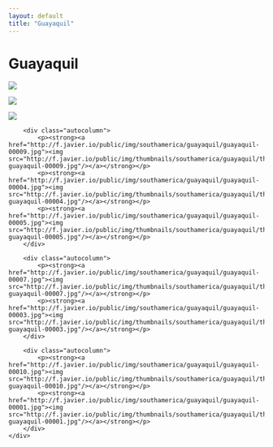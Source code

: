 ```yaml
---
layout: default
title: "Guayaquil"
---
```


<h1 class="page" style="padding-left:0%;">Guayaquil</h1>
<div class="page">
    <div class="autowide">
        <div class="autocolumn">
            <p><strong><a href="http://f.javier.io/public/img/southamerica/guayaquil/guayaquil-00002.jpg"><img src="http://f.javier.io/public/img/thumbnails/southamerica/guayaquil/thumbnail-guayaquil-00002.jpg"/></a></strong></p>
            <p><strong><a href="http://f.javier.io/public/img/southamerica/guayaquil/guayaquil-00006.jpg"><img src="http://f.javier.io/public/img/thumbnails/southamerica/guayaquil/thumbnail-guayaquil-00006.jpg"/></a></strong></p>
            <p><strong><a href="http://f.javier.io/public/img/southamerica/guayaquil/guayaquil-00008.jpg"><img src="http://f.javier.io/public/img/thumbnails/southamerica/guayaquil/thumbnail-guayaquil-00008.jpg"/></a></strong></p>
        </div>

        <div class="autocolumn">
            <p><strong><a href="http://f.javier.io/public/img/southamerica/guayaquil/guayaquil-00009.jpg"><img src="http://f.javier.io/public/img/thumbnails/southamerica/guayaquil/thumbnail-guayaquil-00009.jpg"/></a></strong></p>
            <p><strong><a href="http://f.javier.io/public/img/southamerica/guayaquil/guayaquil-00004.jpg"><img src="http://f.javier.io/public/img/thumbnails/southamerica/guayaquil/thumbnail-guayaquil-00004.jpg"/></a></strong></p>
            <p><strong><a href="http://f.javier.io/public/img/southamerica/guayaquil/guayaquil-00005.jpg"><img src="http://f.javier.io/public/img/thumbnails/southamerica/guayaquil/thumbnail-guayaquil-00005.jpg"/></a></strong></p>
        </div>

        <div class="autocolumn">
            <p><strong><a href="http://f.javier.io/public/img/southamerica/guayaquil/guayaquil-00007.jpg"><img src="http://f.javier.io/public/img/thumbnails/southamerica/guayaquil/thumbnail-guayaquil-00007.jpg"/></a></strong></p>
            <p><strong><a href="http://f.javier.io/public/img/southamerica/guayaquil/guayaquil-00003.jpg"><img src="http://f.javier.io/public/img/thumbnails/southamerica/guayaquil/thumbnail-guayaquil-00003.jpg"/></a></strong></p>
        </div>

        <div class="autocolumn">
            <p><strong><a href="http://f.javier.io/public/img/southamerica/guayaquil/guayaquil-00010.jpg"><img src="http://f.javier.io/public/img/thumbnails/southamerica/guayaquil/thumbnail-guayaquil-00010.jpg"/></a></strong></p>
            <p><strong><a href="http://f.javier.io/public/img/southamerica/guayaquil/guayaquil-00001.jpg"><img src="http://f.javier.io/public/img/thumbnails/southamerica/guayaquil/thumbnail-guayaquil-00001.jpg"/></a></strong></p>
        </div>
    </div>
</div>
